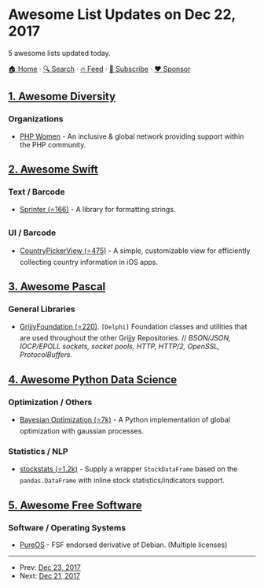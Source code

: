 # Awesome List Updates on Dec 22, 2017

5 awesome lists updated today.

[🏠 Home](/README.md) · [🔍 Search](https://www.trackawesomelist.com/search/) · [🔥 Feed](https://www.trackawesomelist.com/rss.xml) · [📮 Subscribe](https://trackawesomelist.us17.list-manage.com/subscribe?u=d2f0117aa829c83a63ec63c2f&id=36a103854c) · [❤️  Sponsor](https://github.com/sponsors/theowenyoung)



## [1. Awesome Diversity](/content/folkswhocode/awesome-diversity/README.md)

### Organizations

*   [PHP Women](http://phpwomen.org) - An inclusive & global network providing support within the PHP community.

## [2. Awesome Swift](/content/matteocrippa/awesome-swift/README.md)

### Text / Barcode

*   [Sprinter (⭐166)](https://github.com/nicklockwood/Sprinter) - A library for formatting strings.

### UI / Barcode

*   [CountryPickerView (⭐475)](https://github.com/kizitonwose/CountryPickerView) - A simple, customizable view for efficiently collecting country information in iOS apps.

## [3. Awesome Pascal](/content/Fr0sT-Brutal/awesome-pascal/README.md)

### General Libraries

*   [GrijjyFoundation (⭐220)](https://github.com/grijjy/GrijjyFoundation). `[Delphi]` Foundation classes and utilities that are used throughout the other Grijjy Repositories.
    // *BSON/JSON, IOCP/EPOLL sockets, socket pools, HTTP, HTTP/2, OpenSSL, ProtocolBuffers.*

## [4. Awesome Python Data Science](/content/krzjoa/awesome-python-data-science/README.md)

### Optimization / Others

*   [Bayesian Optimization (⭐7k)](https://github.com/fmfn/BayesianOptimization) - A Python implementation of global optimization with gaussian processes.

### Statistics / NLP

*   [stockstats (⭐1.2k)](https://github.com/jealous/stockstats) - Supply a wrapper `StockDataFrame` based on the `pandas.DataFrame` with inline stock statistics/indicators support.

## [5. Awesome Free Software](/content/johnjago/awesome-free-software/README.md)

### Software / Operating Systems

*   [PureOS](https://pureos.net/) - FSF endorsed derivative of Debian. (Multiple licenses)

---

- Prev: [Dec 23, 2017](/content/2017/12/23/README.md)
- Next: [Dec 21, 2017](/content/2017/12/21/README.md)